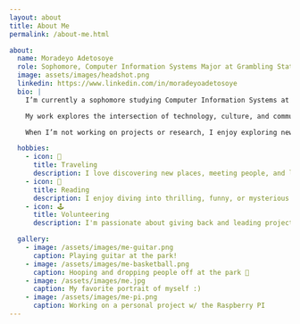 ```yaml
---
layout: about
title: About Me
permalink: /about-me.html

about:
  name: Moradeyo Adetosoye
  role: Sophomore, Computer Information Systems Major at Grambling State University
  image: assets/images/headshot.png
  linkedin: https://www.linkedin.com/in/moradeyoadetosoye
  bio: |
    I’m currently a sophomore studying Computer Information Systems at Grambling State University in Grambling, Louisiana. I expect to graduate in 2028.

    My work explores the intersection of technology, culture, and community—how digital tools, data, and storytelling can empower underserved voices and drive impact.

    When I’m not working on projects or research, I enjoy exploring new places, co-leading youth initiatives like Preserve Our Roots, and learning more about AI and financial systems.

  hobbies:
    - icon: 🎺
      title: Traveling
      description: I love discovering new places, meeting people, and learning about different cultures.
    - icon: 🤖
      title: Reading
      description: I enjoy diving into thrilling, funny, or mysterious books that keep me hooked.
    - icon: 🕹️
      title: Volunteering
      description: I'm passionate about giving back and leading projects that uplift my community.

  gallery:
    - image: /assets/images/me-guitar.png
      caption: Playing guitar at the park!
    - image: /assets/images/me-basketball.png
      caption: Hooping and dropping people off at the park 🏀
    - image: /assets/images/me.jpg
      caption: My favorite portrait of myself :)
    - image: /assets/images/me-pi.png
      caption: Working on a personal project w/ the Raspberry PI
---
```

